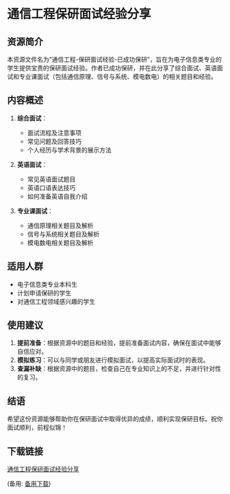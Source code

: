 # 通信工程保研面试经验分享

## 资源简介

本资源文件名为“通信工程-保研面试经验-已成功保研”，旨在为电子信息类专业的学生提供宝贵的保研面试经验。作者已成功保研，并在此分享了综合面试、英语面试和专业课面试（包括通信原理、信号与系统、模电数电）的相关题目和经验。

## 内容概述

1. **综合面试**：
   - 面试流程及注意事项
   - 常见问题及回答技巧
   - 个人经历与学术背景的展示方法

2. **英语面试**：
   - 常见英语面试题目
   - 英语口语表达技巧
   - 如何准备英语自我介绍

3. **专业课面试**：
   - 通信原理相关题目及解析
   - 信号与系统相关题目及解析
   - 模电数电相关题目及解析

## 适用人群

- 电子信息类专业本科生
- 计划申请保研的学生
- 对通信工程领域感兴趣的学生

## 使用建议

1. **提前准备**：根据资源中的题目和经验，提前准备面试内容，确保在面试中能够自信应对。
2. **模拟练习**：可以与同学或朋友进行模拟面试，以提高实际面试时的表现。
3. **查漏补缺**：根据资源中的题目，检查自己在专业知识上的不足，并进行针对性的复习。

## 结语

希望这份资源能够帮助你在保研面试中取得优异的成绩，顺利实现保研目标。祝你面试顺利，前程似锦！

## 下载链接
[通信工程保研面试经验分享](https://pan.quark.cn/s/1eea3704e544) 

(备用: [备用下载](https://pan.baidu.com/s/18XQHMv8Tv2LvFbpuCR59uQ?pwd=1234))
